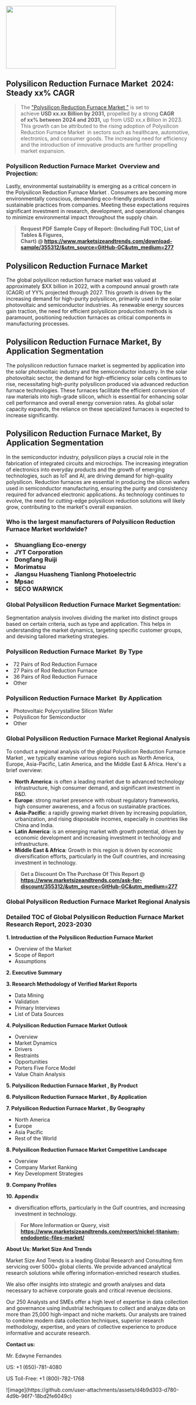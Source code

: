 <p><img class="alignnone size-medium wp-image-20088" src="https://ffe5etoiles.com/wp-content/uploads/2024/12/MST1-300x171.png" alt="" width="300" height="171" /></p><h2 id="ember46" class="ember-view reader-text-block__heading-2">Polysilicon Reduction Furnace Market &nbsp;2024: Steady&nbsp;xx% CAGR</h2><blockquote id="ember47" class="ember-view reader-text-block__blockquote">The&nbsp;<a class="app-aware-link " href="https://www.marketsizeandtrends.com/download-sample/355312/&utm_source=GitHub-GC&utm_medium=277" target="_blank" data-test-app-aware-link="">"Polysilicon Reduction Furnace Market "</a>&nbsp;is set to achieve&nbsp;<strong>USD&nbsp;xx.xx&nbsp;Billion by 2031,</strong>&nbsp;propelled by a strong&nbsp;<strong>CAGR of&nbsp;xx% between 2024 and 2031,</strong>&nbsp;up from USD xx.x Billion in 2023. This growth can be attributed to the rising adoption of&nbsp;Polysilicon Reduction Furnace Market &nbsp;in sectors such as healthcare, automotive, electronics, and consumer goods. The increasing need for efficiency and the introduction of innovative products are further propelling market expansion.</blockquote><h3 id="ember48" class="ember-view reader-text-block__heading-3">Polysilicon Reduction Furnace Market &nbsp;Overview and Projection:</h3><p id="ember49" class="ember-view reader-text-block__paragraph">Lastly, environmental sustainability is emerging as a critical concern in the&nbsp;Polysilicon Reduction Furnace Market . Consumers are becoming more environmentally conscious, demanding eco-friendly products and sustainable practices from companies. Meeting these expectations requires significant investment in research, development, and operational changes to minimize environmental impact throughout the supply chain.</p><blockquote id="ember50" class="ember-view reader-text-block__blockquote"><strong>Request PDF Sample Copy of Report: (Including Full TOC, List of Tables &amp; Figures, Chart)&nbsp;@&nbsp;<strong><a href="https://www.marketsizeandtrends.com/download-sample/355312/&utm_source=GitHub-GC&utm_medium=277" target="_blank">https://www.marketsizeandtrends.com/download-sample/355312/&utm_source=GitHub-GC&utm_medium=277</a></strong></strong></blockquote><h3 class=""> <h2>Polysilicon Reduction Furnace Market</h2><p>The global polysilicon reduction furnace market was valued at approximately $XX billion in 2022, with a compound annual growth rate (CAGR) of YY% projected through 2027. This growth is driven by the increasing demand for high-purity polysilicon, primarily used in the solar photovoltaic and semiconductor industries. As renewable energy sources gain traction, the need for efficient polysilicon production methods is paramount, positioning reduction furnaces as critical components in manufacturing processes.</p><h2>Polysilicon Reduction Furnace Market, By Application Segmentation</h2><p>The polysilicon reduction furnace market is segmented by application into the solar photovoltaic industry and the semiconductor industry. In the solar photovoltaic sector, the demand for high-efficiency solar cells continues to rise, necessitating high-purity polysilicon produced via advanced reduction furnace technologies. These furnaces facilitate the efficient conversion of raw materials into high-grade silicon, which is essential for enhancing solar cell performance and overall energy conversion rates. As global solar capacity expands, the reliance on these specialized furnaces is expected to increase significantly.</p><h2>Polysilicon Reduction Furnace Market, By Application Segmentation</h2><p>In the semiconductor industry, polysilicon plays a crucial role in the fabrication of integrated circuits and microchips. The increasing integration of electronics into everyday products and the growth of emerging technologies, such as IoT and AI, are driving demand for high-quality polysilicon. Reduction furnaces are essential in producing the silicon wafers used in semiconductor manufacturing, ensuring the purity and consistency required for advanced electronic applications. As technology continues to evolve, the need for cutting-edge polysilicon reduction solutions will likely grow, contributing to the market's overall expansion.</p></h3><h3 id="" class="">Who is the largest manufacturers of&nbsp;Polysilicon Reduction Furnace Market  worldwide?</h3><h3 class=""></Li><Li>Shuangliang Eco-energy</Li><Li> JYT Corporation</Li><Li> Dongfang Ruiji</Li><Li> Morimatsu</Li><Li> Jiangsu Huasheng Tianlong Photoelectric</Li><Li> Mpsac</Li><Li> SECO WARWICK</h3><h3 id="ember53" class="ember-view reader-text-block__heading-3">Global&nbsp;Polysilicon Reduction Furnace Market  Segmentation:</h3><p id="ember54" class="ember-view reader-text-block__paragraph">Segmentation analysis involves dividing the market into distinct groups based on certain criteria, such as type and application. This helps in understanding the market dynamics, targeting specific customer groups, and devising tailored marketing strategies.</p><h3 id="" class="">Polysilicon Reduction Furnace Market &nbsp;By Type</h3><p></Li><Li>72 Pairs of Rod Reduction Furnace</Li><Li> 27 Pairs of Rod Reduction Furnace</Li><Li> 36 Pairs of Rod Reduction Furnace</Li><Li> Other</p><h3 id="" class="">Polysilicon Reduction Furnace Market &nbsp;By Application</h3><p class=""></Li><Li>Photovoltaic Polycrystalline Silicon Wafer</Li><Li> Polysilicon for Semiconductor</Li><Li> Other</p><h3 id="ember62" class="ember-view reader-text-block__heading-3">Global Polysilicon Reduction Furnace Market  Regional Analysis</h3><p id="ember63" class="ember-view reader-text-block__paragraph">To conduct a regional analysis of the global Polysilicon Reduction Furnace Market , we typically examine various regions such as North America, Europe, Asia-Pacific, Latin America, and the Middle East &amp; Africa. Here's a brief overview:</p><ul><li><strong>North America</strong>: is often a leading market due to advanced technology infrastructure, high consumer demand, and significant investment in R&amp;D.</li><li><strong>Europe</strong>: strong market presence with robust regulatory frameworks, high consumer awareness, and a focus on sustainable practices.</li><li><strong>Asia-Pacific</strong>: a rapidly growing market driven by increasing population, urbanization, and rising disposable incomes, especially in countries like China and India.</li><li><strong>Latin America</strong>: is an emerging market with growth potential, driven by economic development and increasing investment in technology and infrastructure.</li><li><strong>Middle East &amp; Africa</strong>: Growth in this region is driven by economic diversification efforts, particularly in the Gulf countries, and increasing investment in technology.</li></ul><blockquote id="ember61" class="ember-view reader-text-block__blockquote"><strong>Get a Discount On The Purchase Of This Report @ <strong><a href="https://html-cleaner.com/" target="">https://www.marketsizeandtrends.com/ask-for-discount/355312/&utm_source=GitHub-GC&utm_medium=277</a></strong></strong></blockquote><h3 id="ember62" class="ember-view reader-text-block__heading-3">Global Polysilicon Reduction Furnace Market  Regional Analysis</h3><h3 id="" class="">Detailed TOC of Global Polysilicon Reduction Furnace Market  Research Report, 2023-2030</h3><p id="" class=""><strong>1. Introduction of the Polysilicon Reduction Furnace Market </strong></p><ul><li>Overview of the Market</li><li>Scope of Report</li><li>Assumptions</li></ul><p id="" class=""><strong>2. Executive Summary</strong></p><p id="" class=""><strong>3. Research Methodology of Verified Market Reports</strong></p><ul><li>Data Mining</li><li>Validation</li><li>Primary Interviews</li><li>List of Data Sources</li></ul><p id="" class=""><strong>4. Polysilicon Reduction Furnace Market  Outlook</strong></p><ul><li>Overview</li><li>Market Dynamics</li><li>Drivers</li><li>Restraints</li><li>Opportunities</li><li>Porters Five Force Model</li><li>Value Chain Analysis</li></ul><p id="" class=""><strong>5. Polysilicon Reduction Furnace Market , By Product</strong></p><p id="" class=""><strong>6. Polysilicon Reduction Furnace Market , By Application</strong></p><p id="" class=""><strong>7. Polysilicon Reduction Furnace Market , By Geography</strong></p><ul><li>North America</li><li>Europe</li><li>Asia Pacific</li><li>Rest of the World</li></ul><p id="" class=""><strong>8. Polysilicon Reduction Furnace Market  Competitive Landscape</strong></p><ul><li>Overview</li><li>Company Market Ranking</li><li>Key Development Strategies</li></ul><p id="" class=""><strong>9. Company Profiles</strong></p><p id="" class=""><strong>10. Appendix</strong></p><ul><li>diversification efforts, particularly in the Gulf countries, and increasing investment in technology.</li></ul><blockquote id="ember65" class="ember-view reader-text-block__blockquote"><strong>For More Information or Query, visit <strong><strong><a href="https://html-cleaner.com/" target="">https://www.marketsizeandtrends.com/report/nickel-titanium-endodontic-files-market/</a></strong></strong></strong></blockquote><p id="" class=""><strong>About Us: Market Size And Trends</strong></p><p id="" class="">Market Size And Trends is a leading Global Research and Consulting firm servicing over 5000+ global clients. We provide advanced analytical research solutions while offering information-enriched research studies.</p><p id="" class="">We also offer insights into strategic and growth analyses and data necessary to achieve corporate goals and critical revenue decisions.</p><p id="" class="">Our 250 Analysts and SMEs offer a high level of expertise in data collection and governance using industrial techniques to collect and analyze data on more than 25,000 high-impact and niche markets. Our analysts are trained to combine modern data collection techniques, superior research methodology, expertise, and years of collective experience to produce informative and accurate research.</p><p id="" class=""><strong>Contact us:</strong></p><p id="" class="">Mr. Edwyne Fernandes</p><p id="" class="">US: +1 (650)-781-4080</p><p id="" class="">US Toll-Free: +1 (800)-782-1768</p>
![image](https://github.com/user-attachments/assets/d4b9d303-d780-4d9b-96f7-18bd2fe6049c)
